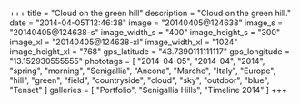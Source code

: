 +++
title = "Cloud on the green hill"
description = "Cloud on the green hill."
date = "2014-04-05T12:46:38"
image = "20140405@124638"
image_s = "20140405@124638-s"
image_width_s = "400"
image_height_s = "300"
image_xl = "20140405@124638-xl"
image_width_xl = "1024"
image_height_xl = "768"
gps_latitude = "43.7390111111117"
gps_longitude = "13.152930555555"
phototags = [ "2014-04-05", "2014-04", "2014", "spring", "morning", "Senigallia", "Ancona", "Marche", "Italy", "Europe", "hill", "green", "field", "countryside", "cloud", "sky", "outdoor", "blue", "Tenset" ]
galleries = [ "Portfolio", "Senigallia Hills", "Timeline 2014" ]
+++

